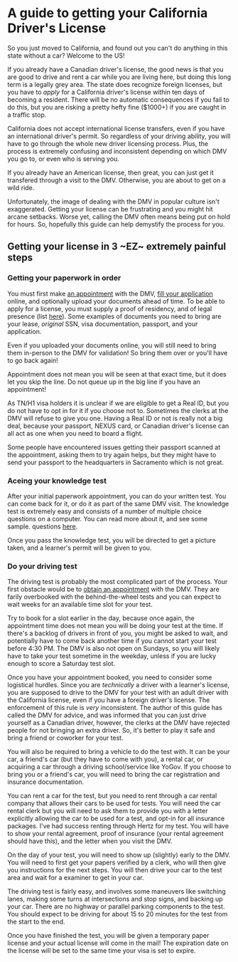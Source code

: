 # A guide to getting your California Driver's License

So you just moved to California, and found out you can't do anything in this state without a car? Welcome to the US!

If you already have a Canadian driver's license, the good news is that you are good to drive and rent a car while you are living here, but doing this long term is a legally grey area. The state does recognize foreign licenses, but you have to *apply* for a California driver's license within ten days of becoming a resident. There will be no automatic consequences if you fail to do this, but you are risking a pretty hefty fine ($1000+) if you are caught in a traffic stop.

California does not accept international license transfers, even if you have an international driver's permit. So regardless of your driving ability, you will have to go through the whole new driver licensing process. Plus, the process is extremely confusing and inconsistent depending on which DMV you go to, or even who is serving you.

If you already have an American license, then great, you can just get it transfered through a visit to the DMV. Otherwise, you are about to get on a wild ride.

Unfortunately, the image of dealing with the DMV in popular culture isn't exaggerated. Getting your license can be frustrating and you might hit arcane setbacks. Worse yet, calling the DMV often means being put on hold for hours. So, hopefully this guide can help demystify the process for you.

## Getting your license in 3 ~EZ~ extremely painful steps


### Getting your paperwork in order

You must first make [an appointment](https://www.dmv.ca.gov/portal/make-an-appointment/) with the DMV, [fill your application](https://www.dmv.ca.gov/portal/driver-licenses-identification-cards/dl-id-online-app-edl-44/) online, and optionally upload your documents ahead of time. To be able to apply for a license, you must supply a proof of residency, and of legal presence (list [here](https://www.dmv.ca.gov/portal/driver-licenses-identification-cards/real-id/how-do-i-get-a-real-id/real-id-checklist/)). Some examples of documents you need to bring are your lease, *original* SSN, visa documentation, passport, and your application.

Even if you uploaded your documents online, you will still need to bring them in-person to the DMV for validation! So bring them over or you'll have to go back again!

Appointment does not mean you will be seen at that exact time, but it does let you skip the line. Do not queue up in the big line if you have an appointment!

As TN/H1 visa holders it is unclear if we are eligible to get a Real ID, but you do not have to opt in for it if you choose not to. Sometimes the clerks at the DMV will refuse to give you one. Having a Real ID or not is really not a big deal, because your passport, NEXUS card, or Canadian driver's license can all act as one when you need to board a flight.

Some people have encountered issues getting their passport scanned at the appointment, asking them to try again helps, but they might have to send your passport to the headquarters in Sacramento which is not great.

### Aceing your knowledge test
After your initial paperwork appointment, you can do your written test. You can come back for it, or do it as part of the same DMV visit. The knowledge test is extremely easy and consists of a number of multiple choice questions on a computer. You can read more about it, and see some sample. questions [here](https://www.dmv.ca.gov/portal/driver-licenses-identification-cards/preparing-for-knowledge-and-drive-tests/).

Once you pass the knowledge test, you will be directed to get a picture taken, and a learner's permit will be given to you.


### Do your driving test

The driving test is probably the most complicated part of the process. Your first obstacle would be to [obtain an appointment](https://www.dmv.ca.gov/wasapp/foa/findDriveTest.do) with the DMV. They are farily overbooked with the behind-the-wheel tests and you can expect to wait weeks for an available time slot for your test.

Try to book for a slot earlier in the day, because once again, the appointment time does not mean you will be doing your test at the time. If there's a backlog of drivers in front of you, you might be asked to wait, and potentially have to come back another time if you cannot start your test before 4:30 PM. The DMV is also not open on Sundays, so you will likely have to take your test sometime in the weekday, unless if you are lucky enough to score a Saturday test slot.

Once you have your appointment booked, you need to consider some logistical hurdles. Since you are _technically_ a driver with a learner's license, you are supposed to drive to the DMV for your test with an adult driver with the California license, even if you have a foreign driver's license. The enforcement of this rule is *very* inconsistent. The author of this guide has called the DMV for advice, and was informed that you can just drive yourself as a Canadian driver, however, the clerks at the DMV have rejected people for not bringing an extra driver. So, it's better to play it safe and bring a friend or coworker for your test.

You will also be required to bring a vehicle to do the test with. It can be your car, a friend's car (but they have to come with you), a rental car, or acquiring a car through a driving school/service like YoGov. If you choose to bring you or a friend's car, you will need to bring the car registration and insurance documentation. 

You can rent a car for the test, but you need to rent through a car rental company that allows their cars to be used for tests. You will need the car rental clerk but you will need to ask them to provide you with a letter explicitly allowing the car to be used for a test, and opt-in for all insurance packages. I've had success renting through Hertz for my test. You will have to show your rental agreement, proof of insurance (your rental agreement should have this), and the letter when you visit the DMV.

On the day of your test, you will need to show up (slightly) early to the DMV. You will need to first get your papers verified by a clerk, who will then give you instructions for the next steps. You will then drive your car to the test area and wait for a examiner to get in your car. 

The driving test is fairly easy, and involves some maneuvers like switching lanes, making some turns at intersections and stop signs, and backing up your car. There are no highway or parallel parking components to the test. You should expect to be driving for about 15 to 20 minutes for the test from the start to the end.

Once you have finished the test, you will be given a temporary paper license and your actual license will come in the mail! The expiration date on the license will be set to the same time your visa is set to expire.



